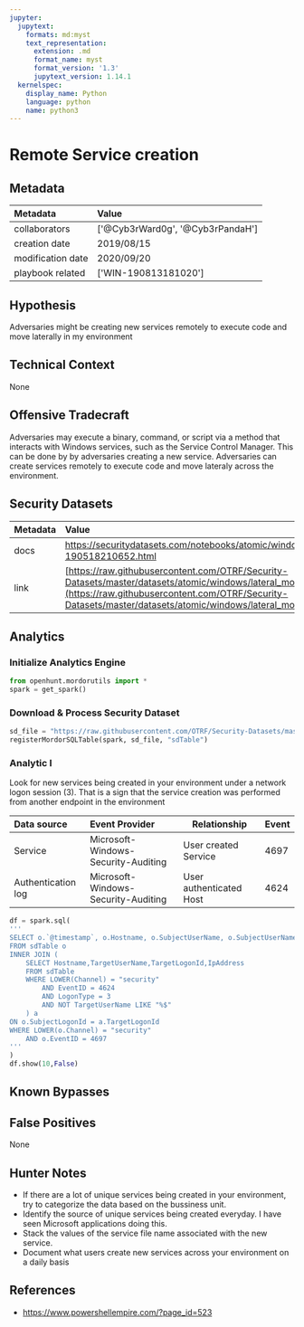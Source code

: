 ```yaml
---
jupyter:
  jupytext:
    formats: md:myst
    text_representation:
      extension: .md
      format_name: myst
      format_version: '1.3'
      jupytext_version: 1.14.1
  kernelspec:
    display_name: Python
    language: python
    name: python3
---
```


# Remote Service creation


## Metadata



|     Metadata      |  Value  |
|:------------------|:---|
| collaborators     | ['@Cyb3rWard0g', '@Cyb3rPandaH'] |
| creation date     | 2019/08/15 |
| modification date | 2020/09/20 |
| playbook related  | ['WIN-190813181020'] |


## Hypothesis
Adversaries might be creating new services remotely to execute code and move laterally in my environment


## Technical Context
None


## Offensive Tradecraft
Adversaries may execute a binary, command, or script via a method that interacts with Windows services, such as the Service Control Manager. This can be done by by adversaries creating a new service.
Adversaries can create services remotely to execute code and move lateraly across the environment.


## Security Datasets



| Metadata  |    Value  |
|:----------|:----------|
| docs      | https://securitydatasets.com/notebooks/atomic/windows/lateral_movement/SDWIN-190518210652.html        |
| link      | [https://raw.githubusercontent.com/OTRF/Security-Datasets/master/datasets/atomic/windows/lateral_movement/host/empire_psexec_dcerpc_tcp_svcctl.zip](https://raw.githubusercontent.com/OTRF/Security-Datasets/master/datasets/atomic/windows/lateral_movement/host/empire_psexec_dcerpc_tcp_svcctl.zip)  |


## Analytics


### Initialize Analytics Engine

```python
from openhunt.mordorutils import *
spark = get_spark()
```

### Download & Process Security Dataset

```python
sd_file = "https://raw.githubusercontent.com/OTRF/Security-Datasets/master/datasets/atomic/windows/lateral_movement/host/empire_psexec_dcerpc_tcp_svcctl.zip"
registerMordorSQLTable(spark, sd_file, "sdTable")
```

### Analytic I
Look for new services being created in your environment under a network logon session (3). That is a sign that the service creation was performed from another endpoint in the environment



| Data source | Event Provider | Relationship | Event |
|:------------|:---------------|--------------|-------|
| Service | Microsoft-Windows-Security-Auditing | User created Service | 4697 |
| Authentication log | Microsoft-Windows-Security-Auditing | User authenticated Host | 4624 |

```python
df = spark.sql(
'''
SELECT o.`@timestamp`, o.Hostname, o.SubjectUserName, o.SubjectUserName, o.ServiceName, a.IpAddress
FROM sdTable o
INNER JOIN (
    SELECT Hostname,TargetUserName,TargetLogonId,IpAddress
    FROM sdTable
    WHERE LOWER(Channel) = "security"
        AND EventID = 4624
        AND LogonType = 3            
        AND NOT TargetUserName LIKE "%$"
    ) a
ON o.SubjectLogonId = a.TargetLogonId
WHERE LOWER(o.Channel) = "security"
    AND o.EventID = 4697
'''
)
df.show(10,False)
```

## Known Bypasses


## False Positives
None


## Hunter Notes
* If there are a lot of unique services being created in your environment, try to categorize the data based on the bussiness unit.
* Identify the source of unique services being created everyday. I have seen Microsoft applications doing this.
* Stack the values of the service file name associated with the new service.
* Document what users create new services across your environment on a daily basis


## References
* https://www.powershellempire.com/?page_id=523
